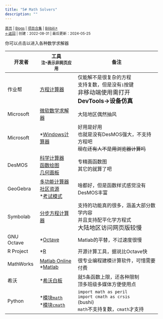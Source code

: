 ```yaml
---
title: "5# Math Solvers"
description: ""
---
```

<small id="old_menu"><a href="/">首页</a> | <a href="/blogs">Blogs</a> | <a href="/Project">项目合集</a> | <a href="https://space.bilibili.com/1987247870">Bilibili↗</a><br></small><small><a href="../../">←返回</a> |
 创建：2022-08-31 | 最后更新：2024-05-25</small><br>

你可以点击以进入各种数学求解器

| 开发者 | 工具<br><small>注`*`表示非网页应用</small> | 备注 |
|-|-------|-------|
| 作业帮 | [方程计算器](https://www.zybang.com/static/question/m-calculator/m-calculator.html) | 仅能解不是很复杂的方程<br>支持复数，但是没有``i``按键<br><big>非移动端使用需打开**DevTools→设备仿真**</big> |
| Microsoft | [微软数学求解器](https://mathsolver.microsoft.com/zh/solver) | 大陆地区偶然抽风 |
| Microsoft | *[Windows计算器](https://kdxiaoyi.top/api/jump.htm?back=1&u=ms-windows-store://pdp/?ProductId=9WZDNCRFHVN5) | 好用是好用<br>也就是没有DesMOS强大，不支持方程吧<br>~~现在还有人不是用浏览器计算吗~~ |
| DesMOS | [科学计算器](https://www.desmos.com/scientific?lang=zh-CN)<br>[函数绘图](https://www.desmos.com/calculator?lang=zh-CN)<br>[几何画板](https://www.desmos.com/geometry?lang=zh-CN) | 专精画函数图<br>其它的就算了吧 |
| GeoGebra | [多功能计算器](https://www.geogebra.org/calculator)<br>[社区资源](https://www.geogebra.org/materials)<br>*[考试模式](https://www.geogebra.org/m/y3aufmy8) | 啥都好，但是函数样式感觉没有DesMOS丰富 |
| Symbolab | [分步方程计算器](https://www.symbolab.com/solver) | 支持的功能真的很多，涵盖大部分数学内容<br>并且支持配平化学方程式<br><big>大陆地区访问网页版较慢</big> |
| GNU Octave | *[Octave](https://octave.org/download) | Matlab的平替，不过速度很慢 |
| R Project | *[R](https://mirrors.tuna.tsinghua.edu.cn/CRAN/) | 开源计算工具，据说比Octave快 |
| MathWorks | [Matlab Online](https://ww2.mathworks.cn/products/matlab-online.html)<br>*[Matlab](https://ww2.mathworks.cn/products/matlab.html) | 很专业编程建模计算软件，可惜需要付费 |
| 希沃 | *[希沃白板](https://easinote.seewo.com/) | 就5条函数上限，还各种限制<br>顶多班级多媒体方便使用点 |
| Python | *[模块`math`](https://docs.python.org/zh-cn/3/library/math.html)<br> *[模块`cmath`](https://docs.python.org/zh-cn/3/library/cmath.html#module-cmath) | `import math as peril`<br>`import cmath as crsis`<br>(bushi)<br>`math`不支持复数，`cmath`才支持 |

<script src="https://unpkg.com/sober@0.3.2/dist/sober.min.js"></script><script src="https://rs.kdxiaoyi.top/res/scripts/js/md-newUI-render.js"></script>